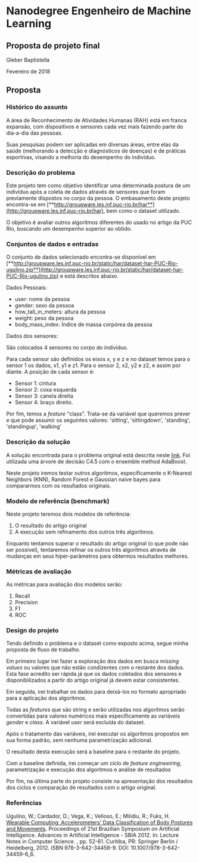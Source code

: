 # Nanodegree Engenheiro de Machine Learning
## Proposta de projeto final
Gleber Baptistella

Fevereiro de 2018

## Proposta

### Histórico do assunto
A área de Reconhecimento de Atividades Humanas (RAH) está em franca expansão, com dispositivos e sensores cada vez mais fazendo parte do dia-a-dia das pessoas.

Suas pesquisas podem ser aplicadas em diversas áreas, entre elas da saúde (melhorando a detecção e diagnósticos de doenças) e de práticas esportivas, visando a melhoria do desempenho do indivíduo.


### Descrição do problema
Este projeto tem como objetivo identificar uma determinada postura de um indivíduo após a coleta de dados através de sensores que foram previamente dispostos no corpo da pessoa.
O embasamento deste projeto encontra-se em [**http://groupware.les.inf.puc-rio.br/har**](http://groupware.les.inf.puc-rio.br/har), bem como o dataset utilizado.

O objetivo é avaliar outros algoritmos diferentes do usado no artigo da PUC Rio, buscando um desempenho superior ao obtido.

### Conjuntos de dados e entradas
O conjunto de dados selecionado encontra-se disponível em [**http://groupware.les.inf.puc-rio.br/static/har/dataset-har-PUC-Rio-ugulino.zip**](http://groupware.les.inf.puc-rio.br/static/har/dataset-har-PUC-Rio-ugulino.zip) e está descritos abaixo.

Dados Pessoais:

-  user: nome da pessoa
-  gender: sexo da pessoa
-  how\_tall\_in_meters: altura da pessoa
-  weight: peso da pessoa
-  body\_mass\_index: Índice de massa corpórea da pessoa

Dados dos sensores:

São colocados 4 sensores no corpo do indivíduo.

Para cada sensor são definidos os eixos x, y e z e no dataset temos para o sensor 1 os dados, x1, y1 e z1. Para o sensor 2, x2, y2 e z2, e assim por diante.
A posição de cada sensor é:

- Sensor 1: cintura
- Sensor 2: coxa esquerda
- Sensor 3: canela direita
- Sensor 4: braço direito.

Por fim, temos a _feature_ "class". Trata-se da variável que queremos prever e que pode assumir os seguintes valores: 'sitting', 'sittingdown', 'standing', 'standingup', 'walking'

### Descrição da solução

A solução encontrada para o problema original está descrita neste [link](http://groupware.les.inf.puc-rio.br/public/papers/2012.Ugulino.WearableComputing.HAR.Classifier.RIBBON.pdf "link"). Foi utilizada uma árvore de decisão C4.5 com o ensemble method AdaBoost.

Neste projeto iremos testar outros algoritmos, especificamente o K-Nearest Neighbors (KNN), Random Forest e Gaussian naive bayes para compararmos com os resultados originais.

### Modelo de referência (benchmark)
Neste projeto teremos dois modelos de referência:

1. O resultado do artigo original
2. A execução sem refinamento dos outros três algoritmos.

Enquanto tentamos superar o resultado do artigo original (o que pode não ser possível), tentaremos refinar os outros três algoritmos através de mudanças em seus hiper-parâmetros para obtermos resultados melhores.

### Métricas de avaliação
As métricas para avaliação dos modelos serão:

1. Recall
2. Precision
3. F1
4. ROC


### Design do projeto

Tendo definido o problema e o dataset como exposto acima, segue minha proposta de fluxo de trabalho.

Em primeiro lugar irei fazer a exploração dos dados em busca _missing values_ ou valores que não estão condizentes com o restante dos dados. Esta fase acredito ser rápida já que os dados coletados dos sensores e disponibilizados a partir do artigo original já devem estar consistentes.

Em seguida, irei trabalhar os dados para deixá-los no formato apropriado para a aplicação dos algoritmos.

Todas as _features_ que são string e serão utilizadas nos algoritmos serão convertidas para valores numéricos mais especificamente as variáveis _gender_ e _class_. A variável _user_ será excluída do dataset.

Após o tratamento das variáveis, irei executar os algoritmos propostos em sua forma padrão, sem nenhuma parametrização adicional.

O resultado desta execução será a baseline para o restante do projeto.

Com a baseline definida, irei começar um ciclo de _feature engineeiring_, parametrização e execução dos algoritmos e análise de resultados

Por fim, na última parte do projeto consiste na apresentação dos resultados dos ciclos e comparação de resultados com o artigo original.

### Referências


Ugulino, W.; Cardador, D.; Vega, K.; Velloso, E.; Milidiu, R.; Fuks, H. [Wearable Computing: Accelerometers' Data Classification of Body Postures and Movements](http://groupware.les.inf.puc-rio.br/work.jsf?p1=10335). Proceedings of 21st Brazilian Symposium on Artificial Intelligence. Advances in Artificial Intelligence - SBIA 2012. In: Lecture Notes in Computer Science. , pp. 52-61. Curitiba, PR: Springer Berlin / Heidelberg, 2012. ISBN 978-3-642-34458-9. DOI: 10.1007/978-3-642-34459-6_6. 
